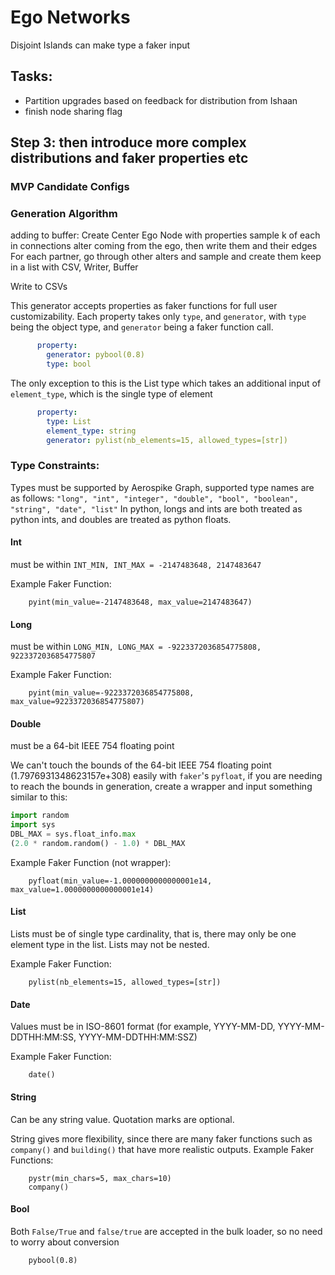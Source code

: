 # Ego Networks
Disjoint Islands
can make type a faker input

## Tasks:
- Partition upgrades based on feedback for distribution from Ishaan
- finish node sharing flag

## Step 3: then introduce more complex distributions and faker properties etc

### MVP Candidate Configs

### Generation Algorithm
adding to buffer:
Create Center Ego Node with properties
sample k of each in connections alter coming from the ego, then write them and their edges
    For each partner, go through other alters and sample and create them
keep in a list with CSV, Writer, Buffer

Write to CSVs

This generator accepts properties as faker functions for full user customizability.
Each property takes only `type`, and `generator`, with `type` being the object type, and `generator` being a
faker function call.
```yaml
      property:
        generator: pybool(0.8)
        type: bool
```

The only exception to this is the List type which takes an additional input of `element_type`,
which is the single type of element
```yaml
      property:
        type: List
        element_type: string
        generator: pylist(nb_elements=15, allowed_types=[str])
```

### Type Constraints:
Types must be supported by Aerospike Graph, supported type names are as follows:
`"long", "int", "integer", "double", "bool", "boolean", "string", "date", "list"`
In python, longs and ints are both treated as python ints, and doubles are treated as python floats.

#### Int
must be within `INT_MIN, INT_MAX = -2147483648, 2147483647`

Example Faker Function:
```
    pyint(min_value=-2147483648, max_value=2147483647)
```

#### Long
must be within `LONG_MIN, LONG_MAX = -9223372036854775808, 9223372036854775807`

Example Faker Function:
```
    pyint(min_value=-9223372036854775808, max_value=9223372036854775807)
```

#### Double
must be a 64-bit IEEE 754 floating point

We can't touch the bounds of the 64-bit IEEE 754 floating point (1.7976931348623157e+308) easily with `faker`'s 
`pyfloat`, if you are needing to reach the bounds in generation, create a wrapper and input something similar to this:
```python
import random
import sys
DBL_MAX = sys.float_info.max
(2.0 * random.random() - 1.0) * DBL_MAX
```

Example Faker Function (not wrapper):
```
    pyfloat(min_value=-1.0000000000000001e14, max_value=1.0000000000000001e14)
```

#### List
Lists must be of single type cardinality, that is, there may only be one element type in the list.
Lists may not be nested.

Example Faker Function:
```
    pylist(nb_elements=15, allowed_types=[str])
```

#### Date
Values must be in ISO-8601 format (for example, YYYY-MM-DD, YYYY-MM-DDTHH:MM:SS, YYYY-MM-DDTHH:MM:SSZ)

Example Faker Function:
```
    date()
```
#### String
Can be any string value. 
Quotation marks are optional.

String gives more flexibility, since there are many faker functions such as `company()` and `building()` that have more
realistic outputs.
Example Faker Functions:
```
    pystr(min_chars=5, max_chars=10)
    company()
```

#### Bool
Both `False/True` and `false/true` are accepted in the bulk loader, so no need to worry about conversion

```
    pybool(0.8)
```